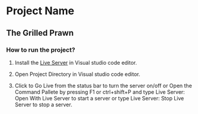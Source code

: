 # Project Name

## The Grilled Prawn

### How to run the project?

1. Install the [Live Server](https://marketplace.visualstudio.com/items?itemName=ritwickdey.LiveServer) in Visual studio code editor.

2. Open Project Directory in Visual studio code editor.

3. Click to Go Live from the status bar to turn the server on/off or Open the Command Pallete by pressing F1 or ctrl+shift+P and type Live Server: Open With Live Server to start a server or type Live Server: Stop Live Server to stop a server.
